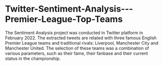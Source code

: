 # Twitter-Sentiment-Analysis---Premier-League-Top-Teams
The Sentiment Analysis project was conducted in Twitter platform in February 2022. The extracted tweets are related with three famous English Premier League teams and traditional rivals: Liverpool, Manchester City and Manchester United. The selection of these teams was a combination of various parameters, such as their fame, their fanbase and their current status in the championship.
